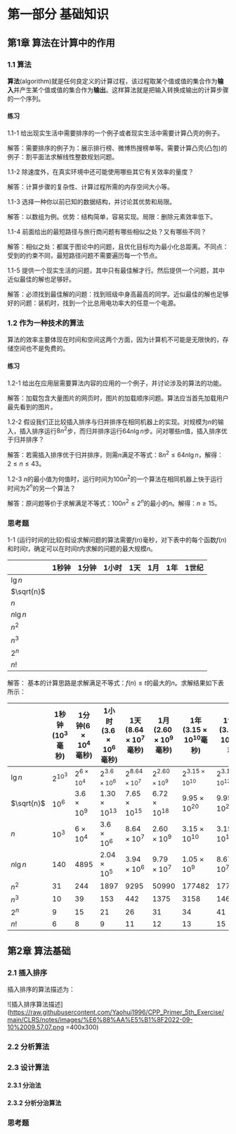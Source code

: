 # 第一部分 基础知识

## 第1章 算法在计算中的作用

### 1.1 算法

**算法**(algorithm)就是任何良定义的计算过程，该过程取某个值或值的集合作为**输入**并产生某个值或值的集合作为**输出**。这样算法就是把输入转换成输出的计算步骤的一个序列。

#### 练习

1.1-1 给出现实生活中需要排序的一个例子或者现实生活中需要计算凸壳的例子。

解答：需要排序的例子为：展示排行榜、微博热搜榜单等。需要计算凸壳(凸包)的例子：割平面法求解线性整数规划问题。

1.1-2 除速度外，在真实环境中还可能使用哪些其它有关效率的量度？

解答：计算步骤的复杂性、计算过程所需的内存空间大小等。

1.1-3 选择一种你以前已知的数据结构，并讨论其优势和局限。

解答：以数组为例。优势：结构简单，容易实现。局限：删除元素效率低下。

1.1-4 前面给出的最短路径与旅行商问题有哪些相似之处？又有哪些不同？

解答：相似之处：都属于图论中的问题，且优化目标均为最小化总距离。不同点：受到的约束不同，最短路径问题不需要遍历每一个节点。

1.1-5 提供一个现实生活的问题，其中只有最佳解才行。然后提供一个问题，其中近似最佳的解也足够好。

解答：必须找到最佳解的问题：找到班级中身高最高的同学。近似最佳的解也足够好的问题：装机时，找到一个比总用电功率大的任意一个电源。

### 1.2 作为一种技术的算法

算法的效率主要体现在时间和空间这两个方面，因为计算机不可能是无限快的，存储空间也不是免费的。

#### 练习

1.2-1 给出在应用层需要算法内容的应用的一个例子，并讨论涉及的算法的功能。

解答：加载包含大量图片的网页时，图片的加载顺序问题。算法应当首先加载用户最先看到的图片。

1.2-2 假设我们正比较插入排序与归并排序在相同机器上的实现。对规模为$n$的输入，插入排序运行$8n^2$步，而归并排序运行$64n\lg{n}$步。问对哪些$n$值，插入排序优于归并排序？

解答：若需插入排序优于归并排序，则需$n$满足不等式：$8n^2 \le 64n\lg{n}$，解得：$2 \leq n \leq 43$。

1.2-3 $n$的最小值为何值时，运行时间为$100n^2$的一个算法在相同机器上快于运行时间为$2^n$的另一个算法？

解答：原问题等价于求解满足不等式：$100n^2 \le 2^n$的最小的$n$。解得：$n \geq 15$。

### 思考题

1-1 (运行时间的比较)假设求解问题的算法需要$f(n)$毫秒，对下表中的每个函数$f(n)$和时间$t$，确定可以在时间$t$内求解的问题的最大规模$n$。

|            | 1秒钟 | 1分钟 | 1小时 | 1天 | 1月 | 1年 | 1世纪 |
| ---------- | ----- | ----- | ----- | --- | --- | --- | ----- |
| $\lg{n}$   |       |       |       |     |     |     |       |
| $\sqrt{n}$ |       |       |       |     |     |     |       |
| $n$        |       |       |       |     |     |     |       |
| $n\lg{n}$  |       |       |       |     |     |     |       |
| $n^2$      |       |       |       |     |     |     |       |
| $n^3$      |       |       |       |     |     |     |       |
| $2^n$      |       |       |       |     |     |     |       |
| $n!$       |       |       |       |     |     |     |       |

解答： 基本的计算思路是求解满足不等式：$f(n) \leq t$的最大的$n$。求解结果如下表所示：

|            | 1秒钟($10^3$毫秒) | 1分钟($6 \times 10^4$毫秒) | 1小时($3.6 \times 10^6$毫秒) | 1天($8.64 \times 10^7$毫秒) | 1月($2.60 \times 10^9$毫秒) | 1年($3.15 \times 10^{10}$毫秒) | 1世纪($3.15 \times 10^{12}$毫秒) |
| ---------- | ----------------- | -------------------------- | ---------------------------- | --------------------------- | --------------------------- | ------------------------------ | -------------------------------- |
| $\lg{n}$   | $2^{10^3}$        | $2^{6 \times 10^4}$        | $2^{3.6 \times 10^6}$        | $2^{8.64 \times 10^7}$      | $2^{2.60 \times 10^9}$      | $2^{3.15 \times 10^{10}}$      | $2^{3.15 \times 10^{12}}$        |
| $\sqrt{n}$ | $10^6$            | $3.6\times10^{9}$          | $1.30\times10^{13}$          | $7.65\times10^{15}$         | $6.72\times10^{18}$         | $9.95\times10^{20}$            | $9.95\times10^{24}$              |
| $n$        | $10^3$            | $6 \times 10^4$            | $3.6 \times 10^6$            | $8.64 \times 10^7$          | $2.60 \times 10^9$          | $3.15 \times 10^{10}$          | $3.15 \times 10^{12}$            |
| $n\lg{n}$  | $140$             | $4895$                     | $2.04\times10^{5}$           | $3.94\times10^{6}$          | $9.79\times10^{7}$          | $1.05\times10^{9}$             | $8.67\times10^{7}$               |
| $n^2$      | $31$              | $244$                      | $1897$                       | $9295$                      | $50990$                     | $177482$                       | $1774823$                        |
| $n^3$      | $10$              | $39$                       | $153$                        | $442$                       | $1375$                      | $3158$                         | $14658$                          |
| $2^n$      | $9$               | $15$                       | $21$                         | $26$                        | $31$                        | $34$                           | $41$                             |
| $n!$       | $6$               | $8$                        | $9$                          | $11$                        | $12$                        | $13$                           | $15$                             |

## 第2章 算法基础

### 2.1 插入排序

插入排序的算法描述为：

![插入排序算法描述](https://raw.githubusercontent.com/Yaohui1996/CPP_Primer_5th_Exercise/main/CLRS/notes/images/%E6%88%AA%E5%B1%8F2022-09-10%2009.57.07.png =400x300)


### 2.2 分析算法

### 2.3 设计算法

#### 2.3.1 分治法

#### 2.3.2 分析分治算法

### 思考题


